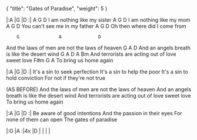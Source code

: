 {
  "title": "Gates of Paradise",
  "weight": 5
}

|:A   |G   |D   :|
     A       G       D
I am nothing like my sister
     A       G       D
I am nothing like my mom
          A      G     D
You can't see me in my father
        A         G      D
Oh then where did I come from

        G               A              D
And the laws of men are not the laws of heaven
       G                A               D
And an angels breath is like the desert wind
    G              A             D    A     Bm
And terrorists are acting out of love sweet love
   F#m       G    A
To bring us home again

|:A   |G   |D   :|
It's a sin to seek perfection
It's a sin to help the poor
It's a sin to hold conviction
For not if they're not true

(AS BEFORE)
And the laws of men are not the laws of heaven
And an angels breath is like the desert wind
And terrorists are acting out of love sweet love
To bring us home again

|:A   |G   |D   :|
Be aware of good intentions
And the passion in their eyes
For none of them can open
The gates of paradise

|:G   |A   :|4x
|D    |     |     |     |
